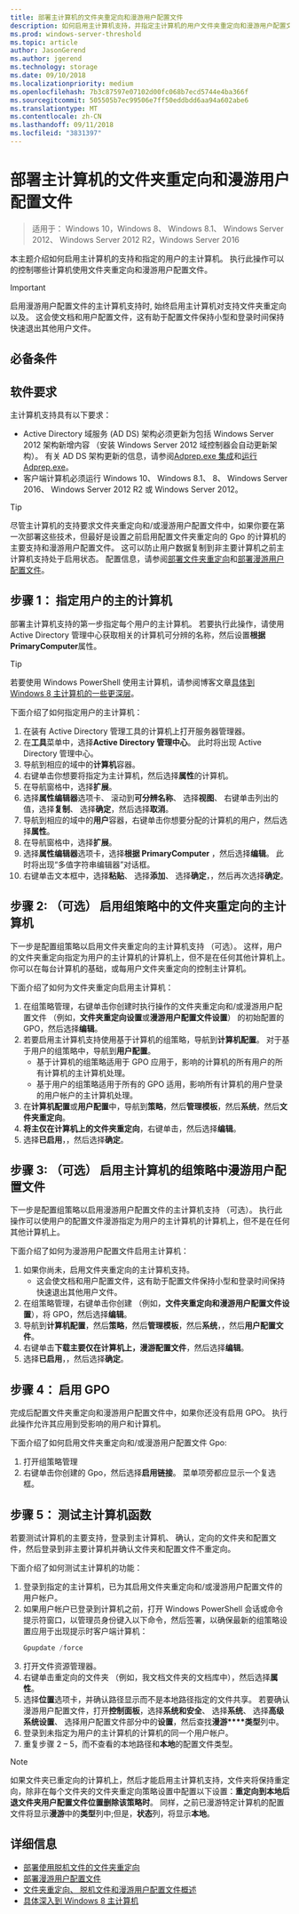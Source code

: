 ```yaml
---
title: 部署主计算机的文件夹重定向和漫游用户配置文件
description: 如何启用主计算机支持，并指定主计算机的用户文件夹重定向和漫游用户配置文件。
ms.prod: windows-server-threshold
ms.topic: article
author: JasonGerend
ms.author: jgerend
ms.technology: storage
ms.date: 09/10/2018
ms.localizationpriority: medium
ms.openlocfilehash: 7b3c87597e07102d00fc068b7ecd5744e4ba366f
ms.sourcegitcommit: 505505b7ec99506e7ff50eddbdd6aa94a602abe6
ms.translationtype: MT
ms.contentlocale: zh-CN
ms.lasthandoff: 09/11/2018
ms.locfileid: "3831397"
---
```

# 部署主计算机的文件夹重定向和漫游用户配置文件

>适用于： Windows 10，Windows 8、 Windows 8.1、 Windows Server 2012、 Windows Server 2012 R2，Windows Server 2016

本主题介绍如何启用主计算机的支持和指定的用户的主计算机。 执行此操作可以的控制哪些计算机使用文件夹重定向和漫游用户配置文件。

>[!IMPORTANT]
>启用漫游用户配置文件的主计算机支持时, 始终启用主计算机对支持文件夹重定向以及。 这会使文档和用户配置文件，这有助于配置文件保持小型和登录时间保持快速退出其他用户文件。

## 必备条件

## 软件要求

主计算机支持具有以下要求：

- Active Directory 域服务 (AD DS) 架构必须更新为包括 Windows Server 2012 架构新增内容 （安装 Windows Server 2012 域控制器会自动更新架构）。 有关 AD DS 架构更新的信息，请参阅[Adprep.exe 集成](<https://docs.microsoft.com/previous-versions/windows/it-pro/windows-server-2012-R2-and-2012/hh472161(v=ws.11)#adprepexe-integration>)和[运行 Adprep.exe](<https://docs.microsoft.com/previous-versions/windows/it-pro/windows-server-2008-R2-and-2008/dd464018(v=ws.10)>)。
- 客户端计算机必须运行 Windows 10、 Windows 8.1、 8、 Windows Server 2016、 Windows Server 2012 R2 或 Windows Server 2012。

>[!TIP]
>尽管主计算机的支持要求文件夹重定向和/或漫游用户配置文件中，如果你要在第一次部署这些技术，但最好是设置之前启用配置文件夹重定向的 Gpo 的计算机的主要支持和漫游用户配置文件。 这可以防止用户数据复制到非主要计算机之前主计算机支持处于启用状态。 配置信息，请参阅[部署文件夹重定向](deploy-folder-redirection.md)和[部署漫游用户配置文件](deploy-roaming-user-profiles.md)。

## 步骤 1： 指定用户的主的计算机

部署主计算机支持的第一步指定每个用户的主计算机。 若要执行此操作，请使用 Active Directory 管理中心获取相关的计算机可分辨的名称，然后设置**根据 PrimaryComputer**属性。

>[!TIP]
>若要使用 Windows PowerShell 使用主计算机，请参阅博客文章[具体到 Windows 8 主计算机的一些更深层](<https://blogs.technet.microsoft.com/askds/2012/10/23/digging-a-little-deeper-into-windows-8-primary-computer/>)。

下面介绍了如何指定用户的主计算机：

1. 在装有 Active Directory 管理工具的计算机上打开服务器管理器。
2. 在**工具**菜单中，选择**Active Directory 管理中心**。 此时将出现 Active Directory 管理中心。
3. 导航到相应的域中的**计算机**容器。
4. 右键单击你想要将指定为主计算机，然后选择**属性**的计算机。
5. 在导航窗格中，选择**扩展**。
6. 选择**属性编辑器**选项卡、 滚动到**可分辨名称**、 选择**视图**、 右键单击列出的值，选择**复制**、 选择**确定**，然后选择**取消**。
7. 导航到相应的域中的**用户**容器，右键单击你想要分配的计算机的用户，然后选择**属性**。
8. 在导航窗格中，选择**扩展**。
9. 选择**属性编辑器**选项卡，选择**根据 PrimaryComputer** ，然后选择**编辑**。 此时将出现“多值字符串编辑器”对话框。
10. 右键单击文本框中，选择**粘贴**、 选择**添加**、 选择**确定**，，然后再次选择**确定**。

## 步骤 2: （可选） 启用组策略中的文件夹重定向的主计算机

下一步是配置组策略以启用文件夹重定向的主计算机支持 （可选）。 这样，用户的文件夹重定向指定为用户的主计算机的计算机上，但不是在任何其他计算机上。 你可以在每台计算机的基础，或每用户文件夹重定向的控制主计算机。

下面介绍了如何为文件夹重定向启用主计算机：

1. 在组策略管理，右键单击你创建时执行操作的文件夹重定向和/或漫游用户配置文件 （例如，**文件夹重定向设置**或**漫游用户配置文件设置**） 的初始配置的 GPO，然后选择**编辑**。
2. 若要启用主计算机支持使用基于计算机的组策略，导航到**计算机配置**。 对于基于用户的组策略中，导航到**用户配置**。
    - 基于计算机的组策略适用于 GPO 应用于，影响的计算机的所有用户的所有计算机的主计算机处理。
    - 基于用户的组策略适用于所有的 GPO 适用，影响所有计算机的用户登录的用户帐户的主计算机处理。
3. 在**计算机配置**或**用户配置**中，导航到**策略**，然后**管理模板**，然后**系统**，然后**文件夹重定向**。
4. **将主仅在计算机上的文件夹重定向**，右键单击，然后选择**编辑**。
5. 选择**已启用**，，然后选择**确定**。

## 步骤 3: （可选） 启用主计算机的组策略中漫游用户配置文件

下一步是配置组策略以启用漫游用户配置文件的主计算机支持 （可选）。 执行此操作可以使用户的配置文件漫游指定为用户的主计算机的计算机上，但不是在任何其他计算机上。

下面介绍了如何为漫游用户配置文件启用主计算机：

1. 如果你尚未，启用文件夹重定向的主计算机支持。
    * 这会使文档和用户配置文件，这有助于配置文件保持小型和登录时间保持快速退出其他用户文件。
2. 在组策略管理，右键单击你创建 （例如，**文件夹重定向和漫游用户配置文件设置**），将 GPO，然后选择**编辑**。
3. 导航到**计算机配置**，然后**策略**，然后**管理模板**，然后**系统**，，然后**用户配置文件**。
4. 右键单击**下载主要仅在计算机上，漫游配置文件**，然后选择**编辑**。
5. 选择**已启用**，，然后选择**确定**。

## 步骤 4： 启用 GPO

完成后配置文件夹重定向和漫游用户配置文件中，如果你还没有启用 GPO。 执行此操作允许其应用到受影响的用户和计算机。

下面介绍了如何启用文件夹重定向和/或漫游用户配置文件 Gpo:

1. 打开组策略管理
2. 右键单击你创建的 Gpo，然后选择**启用链接**。 菜单项旁都应显示一个复选框。

## 步骤 5： 测试主计算机函数

若要测试计算机的主要支持，登录到主计算机、 确认，定向的文件夹和配置文件，然后登录到非主要计算机并确认文件夹和配置文件不重定向。

下面介绍了如何测试主计算机的功能：

1. 登录到指定的主计算机，已为其启用文件夹重定向和/或漫游用户配置文件的用户帐户。
2. 如果用户帐户已登录到计算机之前，打开 Windows PowerShell 会话或命令提示符窗口，以管理员身份键入以下命令，然后签署，以确保最新的组策略设置应用于出现提示时客户端计算机：
    ```PowerShell
    Gpupdate /force
    ```
3. 打开文件资源管理器。
4. 右键单击重定向的文件夹 （例如，我文档文件夹的文档库中），然后选择**属性**。
5. 选择**位置**选项卡，并确认路径显示而不是本地路径指定的文件共享。 若要确认漫游用户配置文件，打开**控制面板**，选择**系统和安全**、 选择**系统**、 选择**高级系统设置**、 选择用户配置文件部分中的**设置**，然后查找**漫游****类型**列中。
6. 登录到未指定为用户的主计算机的计算机的同一个用户帐户。
7. 重复步骤 2 – 5，而不查看的本地路径和**本地**的配置文件类型。

>[!NOTE]
>如果文件夹已重定向的计算机上，然后才能启用主计算机支持，文件夹将保持重定向，除非在每个文件夹的文件夹重定向策略设置中配置以下设置：**重定向到本地后退文件夹用户配置文件位置删除该策略时**。 同样，之前已漫游特定计算机的配置文件将显示**漫游**中的**类型**列中;但是，**状态**列，将显示**本地**。

## 详细信息

- [部署使用脱机文件的文件夹重定向](deploy-folder-redirection.md)
- [部署漫游用户配置文件](deploy-roaming-user-profiles.md)
- [文件夹重定向、 脱机文件和漫游用户配置文件概述](folder-redirection-rup-overview.md)
- [具体深入到 Windows 8 主计算机](https://blogs.technet.com/b/askds/archive/2012/10/23/digging-a-little-deeper-into-windows-8-primary-computer.aspx)